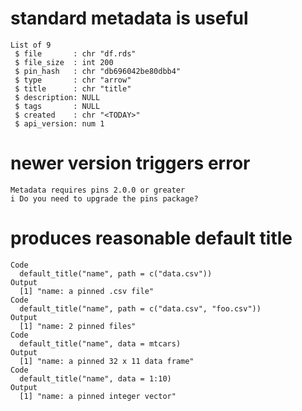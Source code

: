 # standard metadata is useful

    List of 9
     $ file       : chr "df.rds"
     $ file_size  : int 200
     $ pin_hash   : chr "db696042be80dbb4"
     $ type       : chr "arrow"
     $ title      : chr "title"
     $ description: NULL
     $ tags       : NULL
     $ created    : chr "<TODAY>"
     $ api_version: num 1

# newer version triggers error

    Metadata requires pins 2.0.0 or greater
    i Do you need to upgrade the pins package?

# produces reasonable default title

    Code
      default_title("name", path = c("data.csv"))
    Output
      [1] "name: a pinned .csv file"
    Code
      default_title("name", path = c("data.csv", "foo.csv"))
    Output
      [1] "name: 2 pinned files"
    Code
      default_title("name", data = mtcars)
    Output
      [1] "name: a pinned 32 x 11 data frame"
    Code
      default_title("name", data = 1:10)
    Output
      [1] "name: a pinned integer vector"

